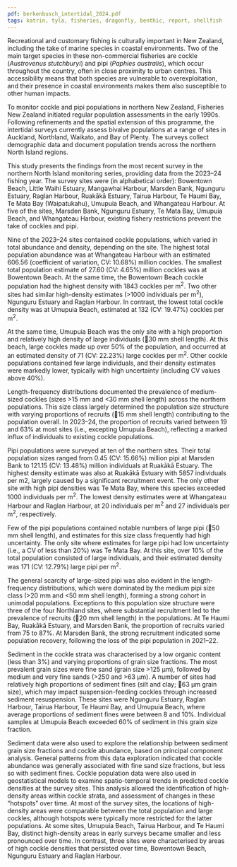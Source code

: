 ```yaml
---
pdf: berkenbusch_intertidal_2024.pdf
tags: katrin, tyla, fisheries, dragonfly, benthic, report, shellfish
---
```

Recreational and customary fishing is culturally important in New Zealand, including the take ofmarine species in coastal environments. Two of the main target species in these non-commercialfisheries are cockle (*Austrovenus stutchburyi*) and  pipi (*Paphies australis*), which occur throughout thecountry, often in close proximity to urban centres. This accessibility means that both species arevulnerable to overexploitation, and their presence in coastal environments makes them also susceptibleto other human impacts.
To monitor cockle and pipi populations in northern New Zealand, Fisheries New Zealand initiatedregular population assessments in the early 1990s. Following refinements and the spatial extension ofthis programme, the intertidal surveys currently assess bivalve populations at a range of sites inAuckland, Northland, Waikato, and Bay of Plenty. The surveys collect demographic data and documentpopulation trends across the northern North Island regions.
This study presents the findings from the most recent survey in the northern North Island monitoringseries, providing data from the 2023–24 fishing year. The survey sites were (in alphabetical order):Bowentown Beach, Little Waihi Estuary, Mangawhai Harbour, Marsden Bank, Ngunguru Estuary,Raglan Harbour, Ruakākā Estuary, Tairua Harbour, Te Haumi Bay, Te Mata Bay (Waipatukahu),Umupuia Beach, and Whangateau Harbour. At five of the sites, Marsden Bank, Ngunguru Estuary, TeMata Bay, Umupuia Beach, and Whangateau Harbour, existing fishery restrictions prevent the take ofcockles and pipi.
Nine of the 2023–24 sites contained cockle populations, which varied in total abundance and density,depending on the site. The highest total population abundance was at Whangateau Harbour with anestimated 606.56 (coefficient of variation, CV: 10.68%) million cockles. The smallest total populationestimate of 27.60 (CV: 4.65%) million cockles was at Bowentown Beach. At the same time, theBowentown Beach cockle population had the highest density with 1843 cockles per m<sup>2</sup>. Two other siteshad similar high-density estimates (>1000 individuals per m<sup>2</sup>), Ngunguru Estuary and Raglan Harbour.In contrast, the lowest total cockle density was at Umupuia Beach, estimated at 132 (CV: 19.47%)cockles per m<sup>2</sup>.
At the same time, Umupuia Beach was the only site with a high proportion and relatively high density oflarge individuals (30 mm shell length). At this beach, large cockles made up over 50% of the population,and occurred at an estimated density of 71 (CV: 22.23%) large cockles per m<sup>2</sup>. Other cockle populationscontained few large individuals, and their density estimates were markedly lower, typically with highuncertainty (including CV values above 40%).
Length-frequency distributions documented the prevalence of medium-sized cockles (sizes >15 mm and<30 mm shell length) across the northern populations. This size class largely determined the populationsize structure with varying proportions of recruits (15 mm shell length) contributing to the populationoverall. In 2023–24, the proportion of recruits varied between 19 and 63% at most sites (i.e., exceptingUmupuia Beach), reflecting a marked influx of individuals to existing cockle populations.

Pipi populations were surveyed at ten of the northern sites. Their total population sizes ranged from 0.45(CV: 15.66%) million pipi at Marsden Bank to 121.15 (CV: 13.48%) million individuals at RuakākāEstuary. The highest density estimate was also at Ruakākā Estuary with 5857 individuals per m2, largelycaused by a significant recruitment event. The only other site with high pipi densities was Te Mata Bay,where this species exceeded 1000 individuals per m<sup>2</sup>. The lowest density estimates were at WhangateauHarbour and Raglan Harbour, at 20 individuals per m<sup>2</sup> and 27 individuals per m<sup>2</sup>, respectively.

Few of the pipi populations contained notable numbers of large pipi (50 mm shell length), and estimatesfor this size class frequently had high uncertainty. The only site where estimates for large pipi had lowuncertainty (i.e., a CV of less than 20%) was Te Mata Bay. At this site, over 10% of the total populationconsisted of large individuals, and their estimated density was 171 (CV: 12.79%) large pipi per m<sup>2</sup>.

The general scarcity of large-sized pipi was also evident in the length-frequency distributions, which weredominated by the medium pipi size class (>20 mm and <50 mm shell length), forming a strong cohort inunimodal populations. Exceptions to this population size structure were three of the four Northland sites,where substantial recruitment led to the prevalence of recruits (20 mm shell length) in the populations.At Te Haumi Bay, Ruakākā Estuary, and Marsden Bank, the proportion of recruits varied from 75 to87%. At Marsden Bank, the strong recruitment indicated some population recovery, following the lossof the pipi population in 2021–22.
Sediment in the cockle strata was characterised by a low organic content (less than 3%) and varyingproportions of grain size fractions. The most prevalent grain sizes were fine sand (grain size >125 μm),followed by medium and very fine sands (>250 and >63 μm). A number of sites had relatively highproportions of sediment fines (silt and clay; 63 μm grain size), which may impact suspension-feedingcockles through increased sediment resuspension. These sites were Ngunguru Estuary, Raglan Harbour,Tairua Harbour, Te Haumi Bay, and Umupuia Beach, where average proportions of sediment fines werebetween 8 and 10%. Individual samples at Umupuia Beach exceeded 60% of sediment in this grain sizefraction.

Sediment data were also used to explore the relationship between sediment grain size fractions and cockleabundance, based on principal component analysis. General patterns from this data exploration indicatedthat cockle abundance was generally associated with fine sand size fractions, but less so with sedimentfines.  Cockle population data were also used in geostatistical models to examine spatio-temporal trends inpredicted cockle densities at the survey sites. This analysis allowed the identification of high-densityareas within cockle strata, and assessment of changes in these “hotspots” over time. At most of the surveysites, the locations of high-density areas were comparable between the total population and large cockles,although hotspots were typically more restricted for the latter populations. At some sites, Umupuia Beach,Tairua Harbour, and Te Haumi Bay, distinct high-density areas in early surveys became smaller and lesspronounced over time. In contrast, three sites were characterised by areas of high cockle densities thatpersisted over time, Bowentown Beach, Ngunguru Estuary and Raglan Harbour.

